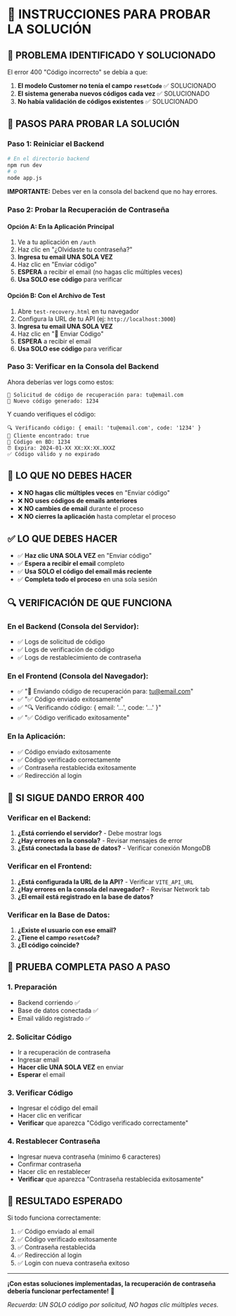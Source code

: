 # 🚀 INSTRUCCIONES PARA PROBAR LA SOLUCIÓN

## 🎯 **PROBLEMA IDENTIFICADO Y SOLUCIONADO**

El error 400 "Código incorrecto" se debía a que:
1. **El modelo Customer no tenía el campo `resetCode`** ✅ SOLUCIONADO
2. **El sistema generaba nuevos códigos cada vez** ✅ SOLUCIONADO
3. **No había validación de códigos existentes** ✅ SOLUCIONADO

## 🔄 **PASOS PARA PROBAR LA SOLUCIÓN**

### **Paso 1: Reiniciar el Backend**
```bash
# En el directorio backend
npm run dev
# o
node app.js
```

**IMPORTANTE:** Debes ver en la consola del backend que no hay errores.

### **Paso 2: Probar la Recuperación de Contraseña**

#### **Opción A: En la Aplicación Principal**
1. Ve a tu aplicación en `/auth`
2. Haz clic en "¿Olvidaste tu contraseña?"
3. **Ingresa tu email UNA SOLA VEZ**
4. Haz clic en "Enviar código"
5. **ESPERA** a recibir el email (no hagas clic múltiples veces)
6. **Usa SOLO ese código** para verificar

#### **Opción B: Con el Archivo de Test**
1. Abre `test-recovery.html` en tu navegador
2. Configura la URL de tu API (ej: `http://localhost:3000`)
3. **Ingresa tu email UNA SOLA VEZ**
4. Haz clic en "📧 Enviar Código"
5. **ESPERA** a recibir el email
6. **Usa SOLO ese código** para verificar

### **Paso 3: Verificar en la Consola del Backend**

Ahora deberías ver logs como estos:

```
📧 Solicitud de código de recuperación para: tu@email.com
🔑 Nuevo código generado: 1234
```

Y cuando verifiques el código:

```
🔍 Verificando código: { email: 'tu@email.com', code: '1234' }
👤 Cliente encontrado: true
🔑 Código en BD: 1234
⏰ Expira: 2024-01-XX XX:XX:XX.XXXZ
✅ Código válido y no expirado
```

## 🚨 **LO QUE NO DEBES HACER**

- ❌ **NO hagas clic múltiples veces** en "Enviar código"
- ❌ **NO uses códigos de emails anteriores**
- ❌ **NO cambies de email** durante el proceso
- ❌ **NO cierres la aplicación** hasta completar el proceso

## ✅ **LO QUE DEBES HACER**

- ✅ **Haz clic UNA SOLA VEZ** en "Enviar código"
- ✅ **Espera a recibir el email** completo
- ✅ **Usa SOLO el código del email más reciente**
- ✅ **Completa todo el proceso** en una sola sesión

## 🔍 **VERIFICACIÓN DE QUE FUNCIONA**

### **En el Backend (Consola del Servidor):**
- ✅ Logs de solicitud de código
- ✅ Logs de verificación de código
- ✅ Logs de restablecimiento de contraseña

### **En el Frontend (Consola del Navegador):**
- ✅ "📧 Enviando código de recuperación para: tu@email.com"
- ✅ "✅ Código enviado exitosamente"
- ✅ "🔍 Verificando código: { email: '...', code: '...' }"
- ✅ "✅ Código verificado exitosamente"

### **En la Aplicación:**
- ✅ Código enviado exitosamente
- ✅ Código verificado correctamente
- ✅ Contraseña restablecida exitosamente
- ✅ Redirección al login

## 🐛 **SI SIGUE DANDO ERROR 400**

### **Verificar en el Backend:**
1. **¿Está corriendo el servidor?** - Debe mostrar logs
2. **¿Hay errores en la consola?** - Revisar mensajes de error
3. **¿Está conectada la base de datos?** - Verificar conexión MongoDB

### **Verificar en el Frontend:**
1. **¿Está configurada la URL de la API?** - Verificar `VITE_API_URL`
2. **¿Hay errores en la consola del navegador?** - Revisar Network tab
3. **¿El email está registrado en la base de datos?**

### **Verificar en la Base de Datos:**
1. **¿Existe el usuario con ese email?**
2. **¿Tiene el campo `resetCode`?**
3. **¿El código coincide?**

## 🧪 **PRUEBA COMPLETA PASO A PASO**

### **1. Preparación**
- Backend corriendo ✅
- Base de datos conectada ✅
- Email válido registrado ✅

### **2. Solicitar Código**
- Ir a recuperación de contraseña
- Ingresar email
- **Hacer clic UNA SOLA VEZ** en enviar
- **Esperar** el email

### **3. Verificar Código**
- Ingresar el código del email
- Hacer clic en verificar
- **Verificar** que aparezca "Código verificado correctamente"

### **4. Restablecer Contraseña**
- Ingresar nueva contraseña (mínimo 6 caracteres)
- Confirmar contraseña
- Hacer clic en restablecer
- **Verificar** que aparezca "Contraseña restablecida exitosamente"

## 🎉 **RESULTADO ESPERADO**

Si todo funciona correctamente:
1. ✅ Código enviado al email
2. ✅ Código verificado exitosamente
3. ✅ Contraseña restablecida
4. ✅ Redirección al login
5. ✅ Login con nueva contraseña exitoso

---

**¡Con estas soluciones implementadas, la recuperación de contraseña debería funcionar perfectamente!** 🎉

*Recuerda: UN SOLO código por solicitud, NO hagas clic múltiples veces.*
